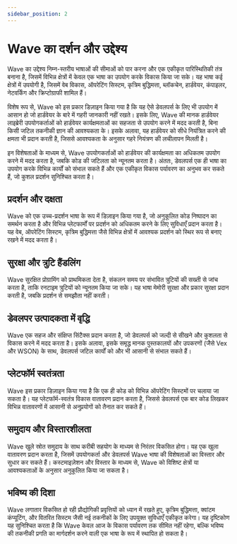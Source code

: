 ```yaml
---
sidebar_position: 2
---
```


# Wave का दर्शन और उद्देश्य
Wave का उद्देश्य निम्न-स्तरीय भाषाओं की सीमाओं को पार करना और एक एकीकृत पारिस्थितिकी तंत्र बनाना है, जिसमें विभिन्न क्षेत्रों में केवल एक भाषा का उपयोग करके विकास किया जा सके।
यह भाषा कई क्षेत्रों में उपयोगी है, जिसमें वेब विकास, ऑपरेटिंग सिस्टम, कृत्रिम बुद्धिमत्ता, ब्लॉकचेन, हार्डवेयर, कंपाइलर, नेटवर्किंग और क्रिप्टोग्राफी शामिल हैं।

विशेष रूप से, Wave को इस प्रकार डिज़ाइन किया गया है कि यह ऐसे डेवलपर्स के लिए भी उपयोग में आसान हो जो हार्डवेयर के बारे में गहरी जानकारी नहीं रखते।
इसके लिए, Wave की मानक हार्डवेयर लाइब्रेरी उपयोगकर्ताओं को हार्डवेयर कार्यक्षमताओं का सहजता से उपयोग करने में मदद करती है, बिना किसी जटिल तकनीकी ज्ञान की आवश्यकता के। इसके अलावा, यह हार्डवेयर को सीधे नियंत्रित करने की क्षमता भी प्रदान करती है, जिससे आवश्यकता के अनुसार गहरे नियंत्रण की लचीलापन मिलती है।

इन विशेषताओं के माध्यम से, Wave उपयोगकर्ताओं को हार्डवेयर की कार्यक्षमता का अधिकतम उपयोग करने में मदद करता है, जबकि कोड की जटिलता को न्यूनतम करता है।
अंततः, डेवलपर्स एक ही भाषा का उपयोग करके विभिन्न कार्यों को संभाल सकते हैं और एक एकीकृत विकास पर्यावरण का अनुभव कर सकते हैं, जो कुशल प्रदर्शन सुनिश्चित करता है।

## प्रदर्शन और दक्षता
Wave को एक उच्च-प्रदर्शन भाषा के रूप में डिज़ाइन किया गया है, जो अनुकूलित कोड निष्पादन का समर्थन करता है और विभिन्न प्लेटफार्मों पर प्रदर्शन को अधिकतम करने के लिए सुविधाएँ प्रदान करता है।
यह वेब, ऑपरेटिंग सिस्टम, कृत्रिम बुद्धिमत्ता जैसे विभिन्न क्षेत्रों में आवश्यक प्रदर्शन को स्थिर रूप से बनाए रखने में मदद करता है।

## सुरक्षा और त्रुटि हैंडलिंग
Wave सुरक्षित प्रोग्रामिंग को प्राथमिकता देता है, संकलन समय पर संभावित त्रुटियों की सख्ती से जांच करता है, ताकि रनटाइम त्रुटियों को न्यूनतम किया जा सके।
यह भाषा मेमोरी सुरक्षा और प्रकार सुरक्षा प्रदान करती है, जबकि प्रदर्शन से समझौता नहीं करती।

## डेवलपर उत्पादकता में वृद्धि
Wave एक सहज और संक्षिप्त सिंटैक्स प्रदान करता है, जो डेवलपर्स को जल्दी से सीखने और कुशलता से विकास करने में मदद करता है।
इसके अलावा, इसके समृद्ध मानक पुस्तकालयों और उपकरणों (जैसे Vex और WSON) के साथ, डेवलपर्स जटिल कार्यों को और भी आसानी से संभाल सकते हैं।

## प्लेटफॉर्म स्वतंत्रता
Wave इस प्रकार डिज़ाइन किया गया है कि एक ही कोड को विभिन्न ऑपरेटिंग सिस्टमों पर चलाया जा सकता है।
यह प्लेटफॉर्म-स्वतंत्र विकास वातावरण प्रदान करता है, जिससे डेवलपर्स एक बार कोड लिखकर विभिन्न वातावरणों में आसानी से अनुप्रयोगों को तैनात कर सकते हैं।

## समुदाय और विस्तारशीलता
Wave खुले स्रोत समुदाय के साथ करीबी सहयोग के माध्यम से निरंतर विकसित होगा।
यह एक खुला वातावरण प्रदान करता है, जिसमें उपयोगकर्ता और डेवलपर्स Wave भाषा की विशेषताओं का विस्तार और सुधार कर सकते हैं।
कस्टमाइज़ेशन और विस्तार के माध्यम से, Wave को विशिष्ट क्षेत्रों या आवश्यकताओं के अनुसार अनुकूलित किया जा सकता है।

## भविष्य की दिशा
Wave लगातार विकसित हो रही प्रौद्योगिकी प्रवृत्तियों को ध्यान में रखते हुए, कृत्रिम बुद्धिमत्ता, क्वांटम कंप्यूटिंग, और वितरित सिस्टम जैसी नई तकनीकों के लिए उपयुक्त सुविधाएँ एकीकृत करेगा।
यह दृष्टिकोण यह सुनिश्चित करता है कि Wave केवल आज के विकास पर्यावरण तक सीमित नहीं रहेगा, बल्कि भविष्य की तकनीकी प्रगति का मार्गदर्शन करने वाली एक भाषा के रूप में स्थापित हो सकता है।